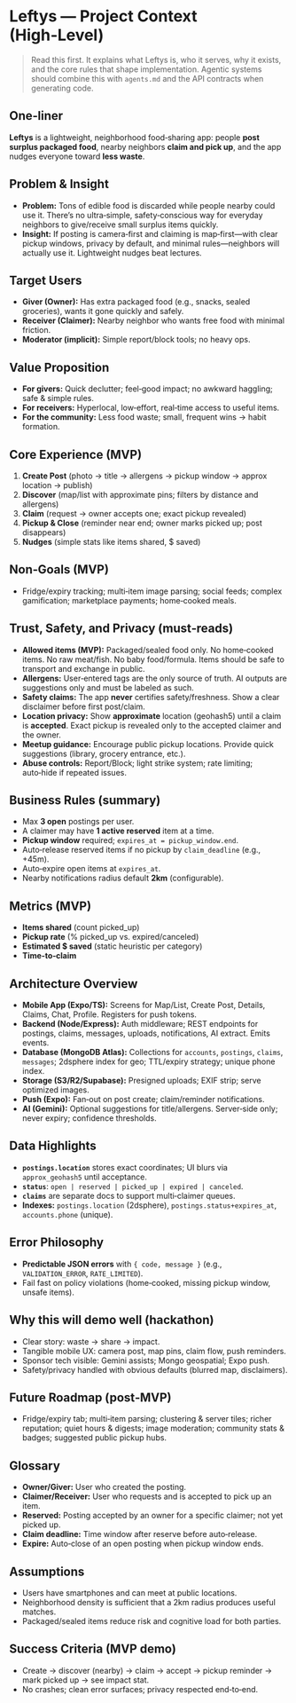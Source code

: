 # Leftys — Project Context (High‑Level)

> Read this first. It explains what Leftys is, who it serves, why it exists, and the core rules that shape implementation. Agentic systems should combine this with `agents.md` and the API contracts when generating code.

## One‑liner

**Leftys** is a lightweight, neighborhood food‑sharing app: people **post surplus packaged food**, nearby neighbors **claim and pick up**, and the app nudges everyone toward **less waste**.

## Problem & Insight

* **Problem:** Tons of edible food is discarded while people nearby could use it. There’s no ultra‑simple, safety‑conscious way for everyday neighbors to give/receive small surplus items quickly.
* **Insight:** If posting is camera‑first and claiming is map‑first—with clear pickup windows, privacy by default, and minimal rules—neighbors will actually use it. Lightweight nudges beat lectures.

## Target Users

* **Giver (Owner):** Has extra packaged food (e.g., snacks, sealed groceries), wants it gone quickly and safely.
* **Receiver (Claimer):** Nearby neighbor who wants free food with minimal friction.
* **Moderator (implicit):** Simple report/block tools; no heavy ops.

## Value Proposition

* **For givers:** Quick declutter; feel‑good impact; no awkward haggling; safe & simple rules.
* **For receivers:** Hyperlocal, low‑effort, real‑time access to useful items.
* **For the community:** Less food waste; small, frequent wins → habit formation.

## Core Experience (MVP)

1. **Create Post** (photo → title → allergens → pickup window → approx location → publish)
2. **Discover** (map/list with approximate pins; filters by distance and allergens)
3. **Claim** (request → owner accepts one; exact pickup revealed)
4. **Pickup & Close** (reminder near end; owner marks picked up; post disappears)
5. **Nudges** (simple stats like items shared, \$ saved)

## Non‑Goals (MVP)

* Fridge/expiry tracking; multi‑item image parsing; social feeds; complex gamification; marketplace payments; home‑cooked meals.

## Trust, Safety, and Privacy (must‑reads)

* **Allowed items (MVP):** Packaged/sealed food only. No home‑cooked items. No raw meat/fish. No baby food/formula. Items should be safe to transport and exchange in public.
* **Allergens:** User‑entered tags are the only source of truth. AI outputs are suggestions only and must be labeled as such.
* **Safety claims:** The app **never** certifies safety/freshness. Show a clear disclaimer before first post/claim.
* **Location privacy:** Show **approximate** location (geohash5) until a claim is **accepted**. Exact pickup is revealed only to the accepted claimer and the owner.
* **Meetup guidance:** Encourage public pickup locations. Provide quick suggestions (library, grocery entrance, etc.).
* **Abuse controls:** Report/Block; light strike system; rate limiting; auto‑hide if repeated issues.

## Business Rules (summary)

* Max **3 open** postings per user.
* A claimer may have **1 active reserved** item at a time.
* **Pickup window** required; `expires_at = pickup_window.end`.
* Auto‑release reserved items if no pickup by `claim_deadline` (e.g., +45m).
* Auto‑expire open items at `expires_at`.
* Nearby notifications radius default **2km** (configurable).

## Metrics (MVP)

* **Items shared** (count picked\_up)
* **Pickup rate** (% picked\_up vs. expired/canceled)
* **Estimated \$ saved** (static heuristic per category)
* **Time‑to‑claim**

## Architecture Overview

* **Mobile App (Expo/TS):** Screens for Map/List, Create Post, Details, Claims, Chat, Profile. Registers for push tokens.
* **Backend (Node/Express):** Auth middleware; REST endpoints for postings, claims, messages, uploads, notifications, AI extract. Emits events.
* **Database (MongoDB Atlas):** Collections for `accounts`, `postings`, `claims`, `messages`; 2dsphere index for geo; TTL/expiry strategy; unique phone index.
* **Storage (S3/R2/Supabase):** Presigned uploads; EXIF strip; serve optimized images.
* **Push (Expo):** Fan‑out on post create; claim/reminder notifications.
* **AI (Gemini):** Optional suggestions for title/allergens. Server‑side only; never expiry; confidence thresholds.

## Data Highlights

* **`postings.location`** stores exact coordinates; UI blurs via `approx_geohash5` until acceptance.
* **`status`**: `open | reserved | picked_up | expired | canceled`.
* **`claims`** are separate docs to support multi‑claimer queues.
* **Indexes:** `postings.location` (2dsphere), `postings.status+expires_at`, `accounts.phone` (unique).

## Error Philosophy

* **Predictable JSON errors** with `{ code, message }` (e.g., `VALIDATION_ERROR`, `RATE_LIMITED`).
* Fail fast on policy violations (home‑cooked, missing pickup window, unsafe items).

## Why this will demo well (hackathon)

* Clear story: waste → share → impact.
* Tangible mobile UX: camera post, map pins, claim flow, push reminders.
* Sponsor tech visible: Gemini assists; Mongo geospatial; Expo push.
* Safety/privacy handled with obvious defaults (blurred map, disclaimers).

## Future Roadmap (post‑MVP)

* Fridge/expiry tab; multi‑item parsing; clustering & server tiles; richer reputation; quiet hours & digests; image moderation; community stats & badges; suggested public pickup hubs.

## Glossary

* **Owner/Giver:** User who created the posting.
* **Claimer/Receiver:** User who requests and is accepted to pick up an item.
* **Reserved:** Posting accepted by an owner for a specific claimer; not yet picked up.
* **Claim deadline:** Time window after reserve before auto‑release.
* **Expire:** Auto‑close of an open posting when pickup window ends.

## Assumptions

* Users have smartphones and can meet at public locations.
* Neighborhood density is sufficient that a 2km radius produces useful matches.
* Packaged/sealed items reduce risk and cognitive load for both parties.

## Success Criteria (MVP demo)

* Create → discover (nearby) → claim → accept → pickup reminder → mark picked up → see impact stat.
* No crashes; clean error surfaces; privacy respected end‑to‑end.

